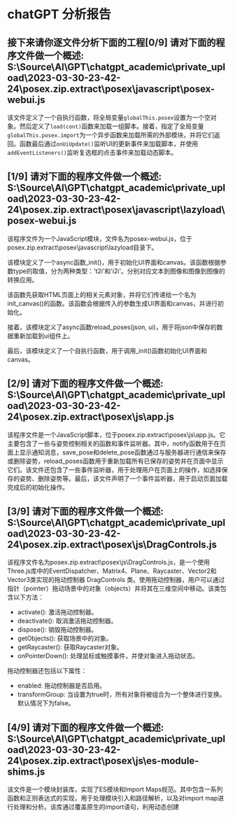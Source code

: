 # chatGPT 分析报告
## 接下来请你逐文件分析下面的工程[0/9] 请对下面的程序文件做一个概述: S:\Source\AI\GPT\chatgpt_academic\private_upload\2023-03-30-23-42-24\posex.zip.extract\posex\javascript\posex-webui.js

该文件定义了一个自执行函数，将全局变量`globalThis.posex`设置为一个空对象。然后定义了`load(cont)`函数来加载一组脚本。接着，指定了全局变量`globalThis.posex.import`为一个异步函数来加载所需的外部模块，并将它们返回。函数最后通过`onUiUpdate()`监听UI的更新事件来加载脚本，并使用`addEventListeners()`监听复选框的点击事件来加载动态脚本。

## [1/9] 请对下面的程序文件做一个概述: S:\Source\AI\GPT\chatgpt_academic\private_upload\2023-03-30-23-42-24\posex.zip.extract\posex\javascript\lazyload\posex-webui.js

该程序文件为一个JavaScript模块，文件名为posex-webui.js，位于posex.zip.extract\posex\javascript\lazyload目录下。

该模块定义了一个async函数_init()，用于初始化UI界面和canvas。该函数根据参数type的取值，分为两种类型：'t2i'和'i2i'。分别对应文本到图像和图像到图像的转换应用。

该函数先获取HTML页面上的相关元素对象，并将它们传递给一个名为init_canvas()的函数。该函数会根据传入的参数生成UI界面和canvas，并进行初始化。 

接着，该模块定义了async函数reload_poses(json, ui)，用于将json中保存的数据重新加载到ui组件上。

最后，该模块定义了一个自执行函数，用于调用_init()函数初始化UI界面和canvas。

## [2/9] 请对下面的程序文件做一个概述: S:\Source\AI\GPT\chatgpt_academic\private_upload\2023-03-30-23-42-24\posex.zip.extract\posex\js\app.js

该程序文件是一个JavaScript脚本，位于posex.zip.extract\posex\js\app.js。它主要包含了一些与姿势控制相关的函数和事件监听器。其中，notify函数用于在页面上显示通知消息，save_pose和delete_pose函数通过与服务器进行通信来保存或删除姿势，reload_poses函数用于重新加载所有已保存的姿势并在页面中显示它们。该文件还包含了一些事件监听器，用于处理用户在页面上的操作，如选择保存的姿势、删除姿势等。最后，该文件声明了一个事件监听器，用于启动页面加载完成后的初始化操作。

## [3/9] 请对下面的程序文件做一个概述: S:\Source\AI\GPT\chatgpt_academic\private_upload\2023-03-30-23-42-24\posex.zip.extract\posex\js\DragControls.js

该程序文件名为posex.zip.extract\posex\js\DragControls.js，是一个使用Three.js库中的EventDispatcher、Matrix4、Plane、Raycaster、Vector2和Vector3类实现的拖动控制器 DragControls 类。使用拖动控制器，用户可以通过指针（pointer）拖动场景中的对象（objects）并将其在三维空间中移动。该类包含以下方法：

- activate(): 激活拖动控制器。
- deactivate(): 取消激活拖动控制器。
- dispose(): 销毁拖动控制器。
- getObjects(): 获取场景中的对象。
- getRaycaster(): 获取Raycaster对象。
- onPointerDown(): 处理鼠标或触摸事件，并使对象进入拖动状态。

拖动控制器还包括以下属性：

- enabled: 拖动控制器是否启用。
- transformGroup: 当设置为true时，所有对象将被组合为一个整体进行变换。默认情况下为false。

## [4/9] 请对下面的程序文件做一个概述: S:\Source\AI\GPT\chatgpt_academic\private_upload\2023-03-30-23-42-24\posex.zip.extract\posex\js\es-module-shims.js

该文件是一个模块封装库，实现了ES模块和Import Maps规范。其中包含一系列函数和正则表达式的实现，用于处理模块引入和路径解析，以及对import map进行处理和分析。该库通过覆盖原生的import语句，利用动态创建<script>标签并添加到文档中来实现模块的导入和执行。同时也提供了一些异常处理和日志输出等功能。其中一些功能可能是由先前提出的模块规范实现缺失而需要的。

## [5/9] 请对下面的程序文件做一个概述: S:\Source\AI\GPT\chatgpt_academic\private_upload\2023-03-30-23-42-24\posex.zip.extract\posex\js\posex.js

该程序文件名是 posex.zip.extract\posex\js\posex.js。

该程序文件是用 JavaScript 编写的，包含了创建三维人体模型的相关功能。程序使用了 Three.js 库和 three-trackballcontrols、three-dragcontrols 等模块。

程序

## [6/9] 请对下面的程序文件做一个概述: S:\Source\AI\GPT\chatgpt_academic\private_upload\2023-03-30-23-42-24\posex.zip.extract\posex\js\THREE.MeshLine.Module.min.js

该程序文件为JavaScript代码，文件名为posex.zip.extract\posex\js\THREE.MeshLine.Module.min.js，在使用jsDelivr的Terser v5.15.1进行压缩后生成。

该文件定义了三个类：MeshLine, MeshLineMaterial和MeshLineRaycast。它们都是Three.js的组件。

MeshLine是一个缓冲几何体，可以创建任意形状的线条，并用于渲染线描边等效果。

MeshLineMaterial是一个着色器材质，定义了用于MeshLine的材质属性，如颜色、透明度、线条宽度等。

MeshLineRaycast是一个射线拾取函数，用于检测鼠标点击等操作是否与MeshLine相交。

此外，该文件还定义了一些变量和函数，包括_setContent，memcpy和_fix，附加了着色器代码以处理线条和材质的渲染效果。

## [7/9] 请对下面的程序文件做一个概述: S:\Source\AI\GPT\chatgpt_academic\private_upload\2023-03-30-23-42-24\posex.zip.extract\posex\js\three.module.js

该程序文件是 Three.js 库中的一个 JavaScript 模块文件，文件名为 three.module.js。它包含了大量常量，这些常量定义了不同的枚举值，同时还定义了一些公用方法，如事件分派器，UUID 生成器和数学工具函数。该文件主要用于 Three.js 库的编写和维护，其他模块可能会依赖这些常量和方法。

## [8/9] 请对下面的程序文件做一个概述: S:\Source\AI\GPT\chatgpt_academic\private_upload\2023-03-30-23-42-24\posex.zip.extract\posex\js\TrackballControls.js

这个文件是一个 JavaScript 类文件，名为 "TrackballControls"。 它定义了一个交互式控制器，用于控制 Three.js 库中的相机，以实现旋转、缩放和平移效果。该控制器允许用户通过鼠标或触控设备进行交互，并具有许多自定义属性，如旋转速度、缩放速度和平移速度等。该控制器还定义了一些方法，包括旋转相机、缩放相机和平移相机，以及一些辅助方法，如计算屏幕上和屏幕外的鼠标位置，以及检查相机与目标之间的距离。

## 根据以上你自己的分析，对程序的整体功能和构架做出概括。然后用一张markdown表格整理每个文件的功能（包括posex.zip.extract\posex\javascript\posex-webui.js, posex.zip.extract\posex\javascript\lazyload\posex-webui.js, posex.zip.extract\posex\js\app.js, posex.zip.extract\posex\js\DragControls.js, posex.zip.extract\posex\js\es-module-shims.js, posex.zip.extract\posex\js\posex.js, posex.zip.extract\posex\js\THREE.MeshLine.Module.min.js, posex.zip.extract\posex\js\three.module.js, posex.zip.extract\posex\js\TrackballControls.js）。

程序整体功能是实现一个交互式的三维人体姿态可视化系统，用户可以通过UI界面选择显示不同的人体骨架结构，并可以实现拖拽、缩放、旋转等交互操作。系统还支持将已保存的姿态数据加载到场景中，并支持将当前场景的姿态数据保存到服务器。以下是每个文件的功能列表：

| 文件名                                          | 功能                                                         |
| ----------------------------------------------- | ------------------------------------------------------------ |
| posex-webui.js                                  | 加载脚本和外部模块，监听UI和复选框点击事件。              |
| posex-webui-lazyload.js                         | 初始化UI界面和canvas，重新加载姿态数据。                    |
| app.js                                          | 提供保存、删除、重新加载姿态数据的功能，处理其他UI事件。   |
| DragControls.js                                 | 实现基于 pointer / 触控的对象拖动控制器。                   |
| es-module-shims.js                              | 实现ES模块和Import Maps规范，处理模块引入和路径解析。       |
| posex.js                                        | 创建三维人体模型及其他与人体姿态相关的功能。                |
| THREE.MeshLine.Module.min.js                    | 定义三个类：MeshLine、MeshLineMaterial和MeshLineRaycast，实现线条渲染效果。 |
| three.module.js                                 | 包含 Three.js 库中的许多常量和公用方法，供其他模块依赖。   |
| TrackballControls.js                            | 实现基于鼠标/触摸的相机控制器，提供旋转、缩放和平移操作。   |

整体来说，这个程序使用了 Three.js 库，通过各个模块之间的配合，实现了高度交互性的三维人体姿态可视化系统。

